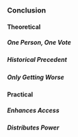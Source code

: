 ### Conclusion  
#### Theoretical  
##### One Person, One Vote  
##### Historical Precedent    
##### Only Getting Worse  
#### Practical  
##### Enhances Access  
##### Distributes Power  